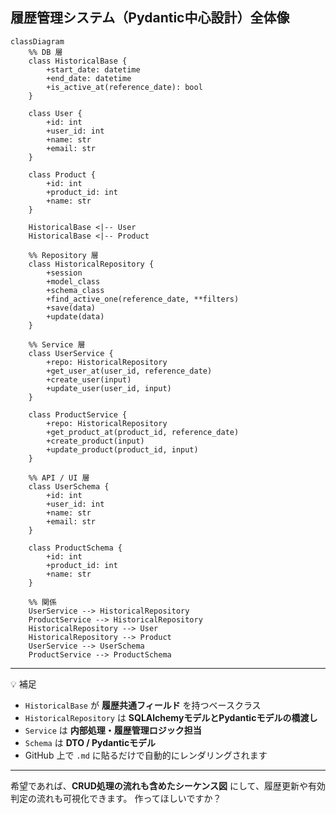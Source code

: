 ## 履歴管理システム（Pydantic中心設計）全体像

```mermaid
classDiagram
    %% DB 層
    class HistoricalBase {
        +start_date: datetime
        +end_date: datetime
        +is_active_at(reference_date): bool
    }

    class User {
        +id: int
        +user_id: int
        +name: str
        +email: str
    }

    class Product {
        +id: int
        +product_id: int
        +name: str
    }

    HistoricalBase <|-- User
    HistoricalBase <|-- Product

    %% Repository 層
    class HistoricalRepository {
        +session
        +model_class
        +schema_class
        +find_active_one(reference_date, **filters)
        +save(data)
        +update(data)
    }

    %% Service 層
    class UserService {
        +repo: HistoricalRepository
        +get_user_at(user_id, reference_date)
        +create_user(input)
        +update_user(user_id, input)
    }

    class ProductService {
        +repo: HistoricalRepository
        +get_product_at(product_id, reference_date)
        +create_product(input)
        +update_product(product_id, input)
    }

    %% API / UI 層
    class UserSchema {
        +id: int
        +user_id: int
        +name: str
        +email: str
    }

    class ProductSchema {
        +id: int
        +product_id: int
        +name: str
    }

    %% 関係
    UserService --> HistoricalRepository
    ProductService --> HistoricalRepository
    HistoricalRepository --> User
    HistoricalRepository --> Product
    UserService --> UserSchema
    ProductService --> ProductSchema
```

---

💡 補足

* `HistoricalBase` が **履歴共通フィールド** を持つベースクラス
* `HistoricalRepository` は **SQLAlchemyモデルとPydanticモデルの橋渡し**
* `Service` は **内部処理・履歴管理ロジック担当**
* `Schema` は **DTO / Pydanticモデル**
* GitHub 上で `.md` に貼るだけで自動的にレンダリングされます

---

希望であれば、**CRUD処理の流れも含めたシーケンス図** にして、履歴更新や有効判定の流れも可視化できます。
作ってほしいですか？
